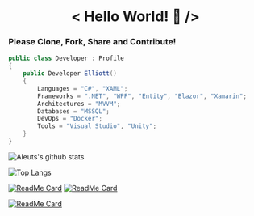 <h1 align="center">< Hello World! 👋 /></h1>

### Please Clone, Fork, Share and Contribute!

```cs
public class Developer : Profile
{
    public Developer Elliott()
    {
        Languages = "C#", "XAML";
        Frameworks = ".NET", "WPF", "Entity", "Blazor", "Xamarin";
        Architectures = "MVVM";
        Databases = "MSSQL";
        DevOps = "Docker";
        Tools = "Visual Studio", "Unity";
    }
}
```

![Aleuts's github stats](https://github-readme-stats.vercel.app/api?username=plus1xp&custom_title=Elliott's%20GitHub%20Stats&count_private=true&include_all_commits=true&show_icons=true&hide_border=true&title_color=9bd6ff&icon_color=d2a8ff&text_color=c9d1d9&bg_color=161b22)

[![Top Langs](https://github-readme-stats.vercel.app/api/top-langs/?username=plus1xp&layout=compact&hide_border=true&title_color=9bd6ff&icon_color=d2a8ff&text_color=c9d1d9&bg_color=161b22)](https://github.com/plus1xp?tab=repositories)

[![ReadMe Card](https://github-readme-stats.vercel.app/api/pin/?username=plus1xp&repo=motoical&hide_border=true&title_color=9bd6ff&icon_color=d2a8ff&text_color=c9d1d9&bg_color=161b22)](https://github.com/plus1xp/motoical)
[![ReadMe Card](https://github-readme-stats.vercel.app/api/pin/?username=plus1xp&repo=GrandPrixAlmanac&hide_border=true&title_color=9bd6ff&icon_color=d2a8ff&text_color=c9d1d9&bg_color=161b22)](https://github.com/plus1xp/grandprixalmanac)

[![ReadMe Card](https://github-readme-stats.vercel.app/api/pin/?username=plus1xp&repo=pokedex&hide_border=true&title_color=9bd6ff&icon_color=d2a8ff&text_color=c9d1d9&bg_color=161b22)](https://github.com/plus1xp/pokedex)
